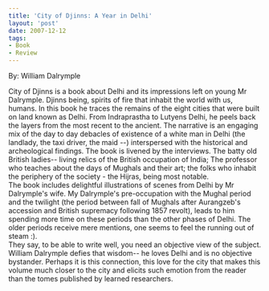 ```yaml
---
title: 'City of Djinns: A Year in Delhi'
layout: 'post'
date: 2007-12-12
tags: 
- Book
- Review
---
```

By: William Dalrymple
<!--more-->



City of Djinns is a book about Delhi and its impressions left on young Mr Dalrymple. Djinns being, spirits of fire that inhabit the world with us, humans. In this book he traces the remains of the eight cities that were built on land known as Delhi. From Indraprastha to Lutyens Delhi, he peels back the layers from the most recent to the ancient. The narrative is an engaging mix of the day to day debacles of existence of a white man in Delhi (the landlady, the taxi driver, the maid --) interspersed with the historical and archeological findings. The book is livened by the interviews. The batty old British ladies-- living relics of the British occupation of India; The professor who teaches about the days of Mughals and their art; the folks who inhabit the periphery of the society - the Hijras, being most notable.<br>
The book includes delightful illustrations of scenes from Delhi by Mr Dalrymple's wife. My Dalrymple's pre-occupation with the Mughal period and the twilight (the period between fall of Mughals after Aurangzeb's accession and British supremacy following 1857 revolt), leads to him spending more time on these periods than the other phases of Delhi. The older periods receive mere mentions, one seems to feel the running out of steam :).<br>
They say, to be able to write well, you need an objective view of the subject. William Dalrymple defies that wisdom-- he loves Delhi and is no objective bystander. Perhaps it is this connection, this love for the city that makes this volume much closer to the city and elicits such emotion from the reader than the tomes published by learned researchers.
